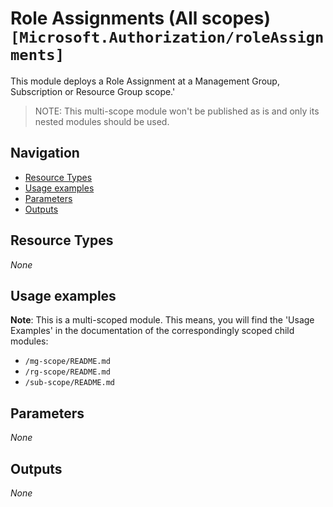 # Role Assignments (All scopes) `[Microsoft.Authorization/roleAssignments]`

This module deploys a Role Assignment at a Management Group, Subscription or Resource Group scope.'

> NOTE: This multi-scope module won't be published as is and only its nested modules should be used.


## Navigation

- [Resource Types](#Resource-Types)
- [Usage examples](#Usage-examples)
- [Parameters](#Parameters)
- [Outputs](#Outputs)

## Resource Types

_None_

## Usage examples

**Note**: This is a multi-scoped module. This means, you will find the 'Usage Examples' in the documentation of the correspondingly scoped child modules:
- `/mg-scope/README.md`
- `/rg-scope/README.md`
- `/sub-scope/README.md`

## Parameters

_None_

## Outputs

_None_
